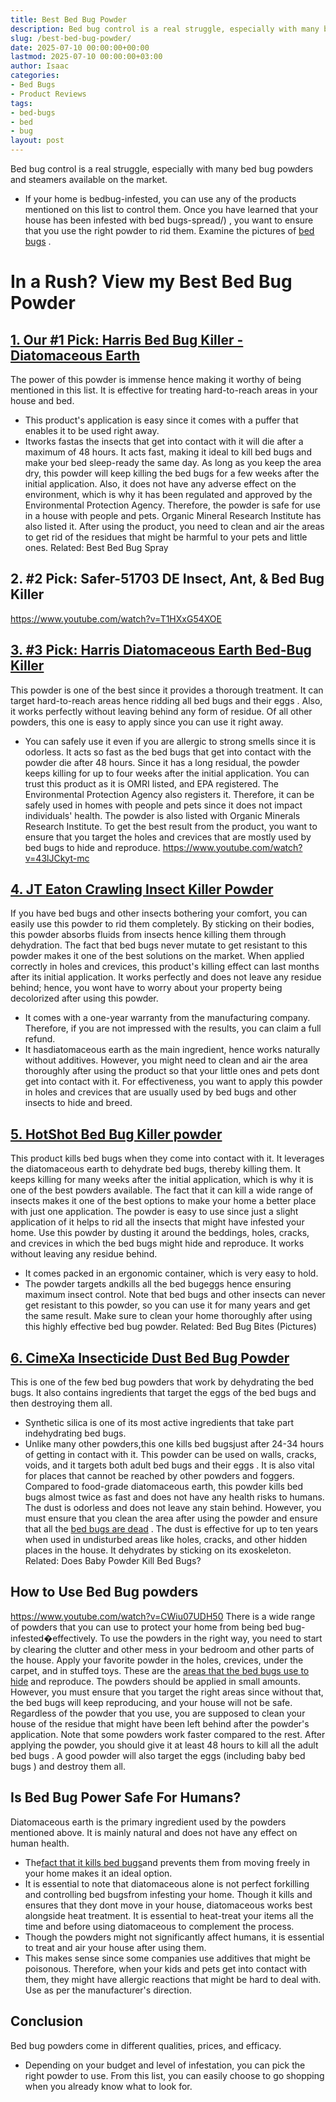 ```yaml
---
title: Best Bed Bug Powder
description: Bed bug control is a real struggle, especially with many bed bug powders and steamers available on the market. - If your home is bedbug-infested, you can use...
slug: /best-bed-bug-powder/
date: 2025-07-10 00:00:00+00:00
lastmod: 2025-07-10 00:00:00+03:00
author: Isaac
categories:
- Bed Bugs
- Product Reviews
tags:
- bed-bugs
- bed
- bug
layout: post
---
```

Bed bug control is a real struggle, especially with many bed bug powders and
steamers
available on the market.
- If your home is bedbug-infested, you can use any of the products mentioned on this list to control them.
Once you have learned that your house has been
infested with bed bugs-spread/)
, you want to ensure that you use the right powder to rid them. Examine the
pictures of [bed bugs](https://pestpolicy.com/pictures-of-bed-bugs/)
.
# **In a Rush? View my Best Bed Bug Powder**

## [1. Our #1 Pick: Harris Bed Bug Killer - Diatomaceous Earth](https://www.amazon.com/dp/B005GXKEUM/?tag=p-policy-20)

The power of this powder is immense hence making it worthy of being mentioned in this list. It is effective for treating hard-to-reach areas in your house and bed.
- This product's application is easy since it comes with a puffer that enables it to be used right away.
- Itworks fastas the insects that get into contact with it will die after a maximum of 48 hours.
It acts fast, making it ideal to kill
bed bugs
and make your bed sleep-ready the same day.
As long as you keep the area dry, this powder
will keep killing the bed bugs
for a few weeks after the initial application.
Also, it does not have any adverse effect on the environment, which is why it has been regulated and approved by the Environmental Protection Agency.
Therefore, the powder is
safe for use in a house
with people and pets. Organic Mineral Research Institute has also listed it.
After using the product, you need to clean and air the areas to get rid of the residues that might be harmful to your pets and little ones.
Related:
Best Bed Bug Spray
## **2. #2 Pick: Safer-51703 DE Insect, Ant, & Bed Bug Killer**

https://www.youtube.com/watch?v=T1HXxG54XOE
## [3. #3 Pick: Harris Diatomaceous Earth Bed-Bug Killer](https://www.amazon.com/dp/B06WD7RL6L/?tag=p-policy-20)

This powder is one of the best since it provides a thorough treatment.
It can target hard-to-reach areas hence ridding all
bed bugs and their eggs
.
Also, it works perfectly without leaving behind any form of residue. Of all other powders, this one is easy to apply since you can use it right away.
- You can safely use it even if you are allergic to strong smells since it is odorless.
It acts so
fast as the bed bugs
that get into contact with the powder die after 48 hours.
Since it has a long residual, the powder keeps killing for up to four weeks after the initial application.
You can trust this product as it is OMRI listed, and EPA registered. The Environmental Protection Agency also registers it.
Therefore, it can be safely used in homes with people and pets since it does not impact individuals' health. The powder is also listed with Organic Minerals Research Institute.
To get the best result from the product, you want to ensure that you target the holes and crevices that are mostly used by
bed bugs to hide
and reproduce.
https://www.youtube.com/watch?v=43lJCkyt-mc
## [4. JT Eaton Crawling Insect Killer Powder](https://www.amazon.com/dp/B00EOMFSU2/?tag=p-policy-20)

If you have
bed bugs and other insects
bothering your comfort, you can easily use this powder to rid them completely.
By sticking on their bodies, this powder absorbs fluids from insects hence killing them through dehydration.
The fact that
bed bugs never mutate
to get resistant to this powder makes it one of the best solutions on the market.
When applied correctly in holes and crevices, this product's killing effect can last months after its initial application.
It works perfectly and does not leave any residue behind; hence, you wont have to worry about your property being decolorized after using this powder.
- It comes with a one-year warranty from the manufacturing company. Therefore, if you are not impressed with the results, you can claim a full refund.
- It hasdiatomaceous earth as the main ingredient, hence works naturally without additives.
However, you might need to clean and air the area thoroughly after using the product so that your little ones and pets dont get into contact with it.
For effectiveness, you want to apply this powder in holes and crevices that are
usually used by bed bugs
and other insects to hide and breed.
## [5. HotShot Bed Bug Killer powder](https://www.amazon.com/dp/B01MUGRY5C/?tag=p-policy-20)

This product
kills bed bugs when they come into contact
with it. It leverages the diatomaceous earth to
dehydrate bed bugs, thereby killing
them.
It keeps killing for many weeks after the initial application, which is why it is one of the best powders available.
The fact that it can kill a wide range of insects makes it one of the best options to make your home a better place with just one application.
The powder is easy to use since just a slight application of it helps to rid all the insects that might have infested your home.
Use this powder by dusting it around the beddings, holes, cracks, and
crevices in which the bed bugs
might hide and reproduce. It works without leaving any residue behind.
- It comes packed in an ergonomic container, which is very easy to hold.
- The powder targets andkills all the bed bugeggs hence ensuring maximum insect control.
Note that
bed bugs and other insects
can never get resistant to this powder, so you can use it for many years and get the same result. Make sure to clean your home thoroughly after using this highly effective bed bug powder.
Related:
Bed Bug Bites (Pictures)
## [6. CimeXa Insecticide Dust Bed Bug Powder](https://www.amazon.com/dp/B00FHNAFHI/?tag=p-policy-20)

This is one of the few
bed bug powders that work
by dehydrating the bed bugs. It also contains ingredients that target the
eggs of the bed bugs
and then destroying them all.
- Synthetic silica is one of its most active ingredients that take part indehydrating bed bugs.
- Unlike many other powders,this one kills bed bugsjust after 24-34 hours of getting in contact with it.
This powder can be used on walls, cracks, voids, and it
targets both adult bed bugs and their eggs
. It is also vital for places that cannot be reached by other powders and foggers.
Compared to food-grade diatomaceous earth,
this powder kills bed bugs
almost twice as fast and does not have any health risks to humans.
The dust is odorless and does not leave any stain behind. However, you must ensure that you clean the area after using the powder and ensure that all the
[bed bugs are dead](https://pestpolicy.com/dead-bed-bugs/)
.
The dust is effective for up to ten years when used in undisturbed areas like holes, cracks, and other hidden places in the house. It dehydrates by sticking on its exoskeleton.
Related:
Does Baby Powder Kill Bed Bugs?
## How to Use Bed Bug powders
https://www.youtube.com/watch?v=CWiu07UDH50
There is a wide range of powders that you can use to protect your
home from being bed
bug-infested�effectively.
To use the powders in the right way, you need to start by clearing the clutter and other mess in your bedroom and other parts of the house.
Apply your favorite powder in the holes, crevices, under the carpet, and in stuffed toys. These are the
[areas that the bed bugs use to hide](https://pestpolicy.com/what-causes-bed-bugs/)
and reproduce.
The powders should be applied in small amounts. However, you must ensure that you target the right areas since without that, the bed bugs will keep reproducing, and your house will not be safe.
Regardless of the powder that you use, you are supposed to clean your house of the residue that might have been left behind after the powder's application.
Note that some powders work faster compared to the rest. After applying the powder, you should give it at least 48 hours to
kill all the adult bed bugs
.
A good powder will also target the eggs (including
baby bed bugs
) and destroy them all.
## Is Bed Bug Power Safe For Humans?
Diatomaceous earth
is the primary ingredient used by the powders mentioned above. It is mainly natural and does not have any effect on human health.
- The[fact that it kills bed bugs](https://pestpolicy.com/what-happens-when-you-squish-a-bed-bug/)and prevents them from moving freely in your home makes it an ideal option.
- It is essential to note that diatomaceous alone is not perfect forkilling and controlling bed bugsfrom infesting your home.
Though it kills and ensures that they dont move in your house, diatomaceous works best alongside heat treatment.
It is essential to heat-treat your items all the time and before using diatomaceous to complement the process.
- Though the powders might not significantly affect humans, it is essential to treat and air your house after using them.
- This makes sense since some companies use additives that might be poisonous.
Therefore, when your kids and pets get into contact with them, they might have allergic reactions that might be hard to deal with. Use as per the manufacturer's direction.
## Conclusion
Bed bug powders come in different qualities, prices, and efficacy.
- Depending on your budget and level of infestation, you can pick the right powder to use.
From this list, you can easily choose to go shopping when you already know what to look for.